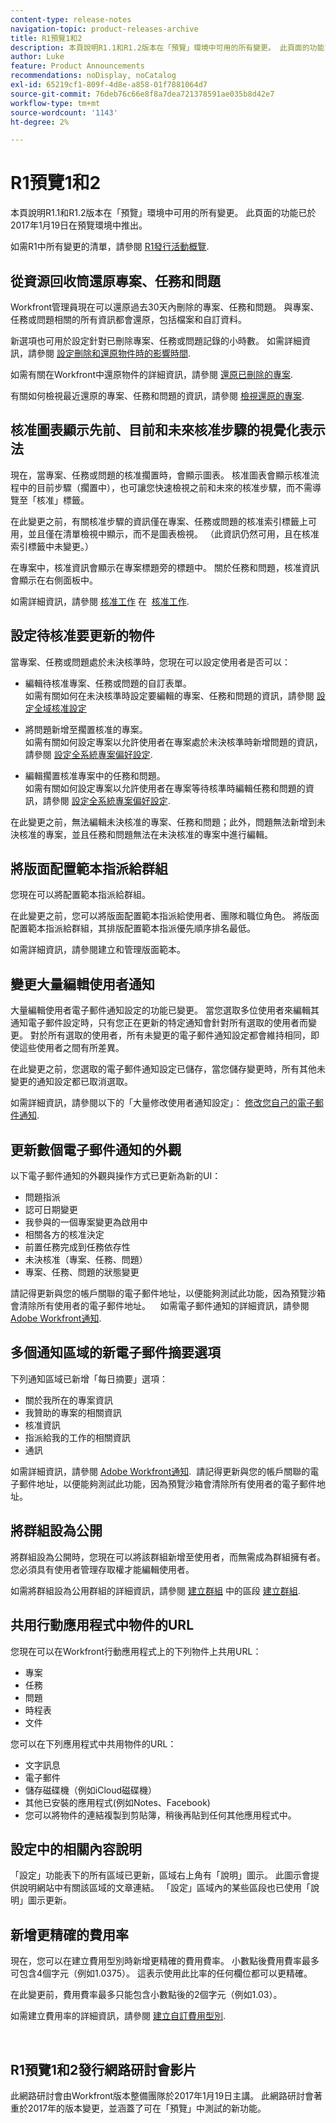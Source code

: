 ```yaml
---
content-type: release-notes
navigation-topic: product-releases-archive
title: R1預覽1和2
description: 本頁說明R1.1和R1.2版本在「預覽」環境中可用的所有變更。 此頁面的功能已於2017年1月19日在預覽環境中推出。
author: Luke
feature: Product Announcements
recommendations: noDisplay, noCatalog
exl-id: 65219cf1-809f-4d8e-a858-01f7881064d7
source-git-commit: 76deb76c66e8f8a7dea721378591ae035b8d42e7
workflow-type: tm+mt
source-wordcount: '1143'
ht-degree: 2%

---
```


# R1預覽1和2

本頁說明R1.1和R1.2版本在「預覽」環境中可用的所有變更。 此頁面的功能已於2017年1月19日在預覽環境中推出。

如需R1中所有變更的清單，請參閱 [R1發行活動概覽](../../../../product-announcements/product-releases/quarterly-release-archive/r1-release-activity/r1-release-activity-overview.md). 

## 從資源回收筒還原專案、任務和問題 

Workfront管理員現在可以還原過去30天內刪除的專案、任務和問題。 與專案、任務或問題相關的所有資訊都會還原，包括檔案和自訂資料。

新選項也可用於設定針對已刪除專案、任務或問題記錄的小時數。 如需詳細資訊，請參閱 [設定刪除和還原物件時的影響時間](../../../../administration-and-setup/manage-workfront/manage-deleted-items/configure-how-hours-affected-when-obj-deleted-restored.md).

如需有關在Workfront中還原物件的詳細資訊，請參閱 [還原已刪除的專案](../../../../administration-and-setup/manage-workfront/manage-deleted-items/restore-deleted-items.md).

有關如何檢視最近還原的專案、任務和問題的資訊，請參閱 [檢視還原的專案](../../../../administration-and-setup/manage-workfront/manage-deleted-items/view-restored-items.md).

## 核准圖表顯示先前、目前和未來核准步驟的視覺化表示法

現在，當專案、任務或問題的核准擱置時，會顯示圖表。 核准圖表會顯示核准流程中的目前步驟（擱置中），也可讓您快速檢視之前和未來的核准步驟，而不需導覽至「核准」標籤。

在此變更之前，有關核准步驟的資訊僅在專案、任務或問題的核准索引標籤上可用，並且僅在清單檢視中顯示，而不是圖表檢視。 （此資訊仍然可用，且在核准索引標籤中未變更。）

在專案中，核准資訊會顯示在專案標題旁的標題中。 關於任務和問題，核准資訊會顯示在右側面板中。

如需詳細資訊，請參閱 [核准工作](../../../../review-and-approve-work/manage-approvals/approving-work.md) 在  [核准工作](../../../../review-and-approve-work/manage-approvals/approving-work.md).

## 設定待核准要更新的物件

當專案、任務或問題處於未決核準時，您現在可以設定使用者是否可以：

* 編輯待核准專案、任務或問題的自訂表單。\
  如需有關如何在未決核準時設定要編輯的專案、任務和問題的資訊，請參閱 [設定全域核准設定](../../../../administration-and-setup/customize-workfront/configure-approval-milestone-processes/establish-approval-settings.md)

* 將問題新增至擱置核准的專案。\
  如需有關如何設定專案以允許使用者在專案處於未決核準時新增問題的資訊，請參閱 [設定全系統專案偏好設定](../../../../administration-and-setup/set-up-workfront/configure-system-defaults/set-project-preferences.md).

* 編輯擱置核准專案中的任務和問題。\
  如需有關如何設定專案以允許使用者在專案等待核準時編輯任務和問題的資訊，請參閱 [設定全系統專案偏好設定](../../../../administration-and-setup/set-up-workfront/configure-system-defaults/set-project-preferences.md).

在此變更之前，無法編輯未決核准的專案、任務和問題；此外，問題無法新增到未決核准的專案，並且任務和問題無法在未決核准的專案中進行編輯。

## 將版面配置範本指派給群組

您現在可以將配置範本指派給群組。

在此變更之前，您可以將版面配置範本指派給使用者、團隊和職位角色。 將版面配置範本指派給群組，其排版配置範本指派優先順序排名最低。 

如需詳細資訊，請參閱建立和管理版面範本。

## 變更大量編輯使用者通知

大量編輯使用者電子郵件通知設定的功能已變更。 當您選取多位使用者來編輯其通知電子郵件設定時，只有您正在更新的特定通知會針對所有選取的使用者而變更。 對於所有選取的使用者，所有未變更的電子郵件通知設定都會維持相同，即使這些使用者之間有所差異。 

在此變更之前，您選取的電子郵件通知設定已儲存，當您儲存變更時，所有其他未變更的通知設定都已取消選取。 

如需詳細資訊，請參閱以下的「大量修改使用者通知設定」： [修改您自己的電子郵件通知](../../../../workfront-basics/using-notifications/activate-or-deactivate-your-own-event-notifications.md).

## 更新數個電子郵件通知的外觀

以下電子郵件通知的外觀與操作方式已更新為新的UI：

* 問題指派
* 認可日期變更
* 我參與的一個專案變更為啟用中
* 相關各方的核准決定
* 前置任務完成到任務依存性
* 未決核准（專案、任務、問題）
* 專案、任務、問題的狀態變更

請記得更新與您的帳戶關聯的電子郵件地址，以便能夠測試此功能，因為預覽沙箱會清除所有使用者的電子郵件地址。    如需電子郵件通知的詳細資訊，請參閱 [Adobe Workfront通知](../../../../workfront-basics/using-notifications/wf-notifications.md).  

## 多個通知區域的新電子郵件摘要選項

下列通知區域已新增「每日摘要」選項：

* 關於我所在的專案資訊
* 我贊助的專案的相關資訊
* 核准資訊
* 指派給我的工作的相關資訊
* 通訊

如需詳細資訊，請參閱 [Adobe Workfront通知](../../../../workfront-basics/using-notifications/wf-notifications.md).  請記得更新與您的帳戶關聯的電子郵件地址，以便能夠測試此功能，因為預覽沙箱會清除所有使用者的電子郵件地址。 

## 將群組設為公開

將群組設為公開時，您現在可以將該群組新增至使用者，而無需成為群組擁有者。 您必須具有使用者管理存取權才能編輯使用者。

如需將群組設為公用群組的詳細資訊，請參閱 [建立群組](../../../../administration-and-setup/manage-groups/create-and-manage-groups/create-a-group.md#making-a-group-public) 中的區段 [建立群組](../../../../administration-and-setup/manage-groups/create-and-manage-groups/create-a-group.md).

## 共用行動應用程式中物件的URL 

您現在可以在Workfront行動應用程式上的下列物件上共用URL：

* 專案
* 任務
* 問題
* 時程表
* 文件

您可以在下列應用程式中共用物件的URL：

* 文字訊息
* 電子郵件
* 儲存磁碟機（例如iCloud磁碟機）
* 其他已安裝的應用程式(例如Notes、Facebook)
* 您可以將物件的連結複製到剪貼簿，稍後再貼到任何其他應用程式中。 

## 設定中的相關內容說明

「設定」功能表下的所有區域已更新，區域右上角有「說明」圖示。 此圖示會提供說明網站中有關該區域的文章連結。 「設定」區域內的某些區段也已使用「說明」圖示更新。 

## 新增更精確的費用率

現在，您可以在建立費用型別時新增更精確的費用費率。 小數點後費用費率最多可包含4個字元（例如1.0375）。 這表示使用此比率的任何欄位都可以更精確。

在此變更前，費用費率最多只能包含小數點後的2個字元（例如1.03）。

如需建立費用率的詳細資訊，請參閱 [建立自訂費用型別](../../../../administration-and-setup/set-up-workfront/configure-system-defaults/create-custom-expense-types.md).

<!--
<h2 data-mc-conditions="QuicksilverOrClassic.Draft mode">Updated Look and Improved Performance in the Tasks&nbsp;List (by request only)</h2>
-->

<!--
<MadCap:conditionalText data-mc-conditions="QuicksilverOrClassic.Draft mode">
This feature focuses primarily on improving the performance of large lists of tasks. The interface of tasks lists has been updated, but delivers the same functionality as the existing tasks list. You can have access to the new tasks list only if you request it. For more information about how to request access to the new tasks list, see Testing Tasks Lists (Beta).
</MadCap:conditionalText>
-->

 

## R1預覽1和2發行網路研討會影片

此網路研討會由Workfront版本整備團隊於2017年1月19日主講。 此網路研討會著重於2017年的版本變更，並涵蓋了可在「預覽」中測試的新功能。
